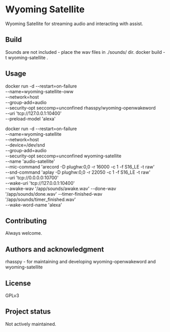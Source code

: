 # Wyoming Satellite

Wyoming Satellite for streaming audio and interacting with assist.

## Build
Sounds are not included - place the wav files in ./sounds/ dir.
docker build -t wyoming-satellite .

## Usage
docker run -d --restart=on-failure \
  --name=wyoming-satellite-oww \
  --network=host \
  --group-add=audio \
  --security-opt seccomp=unconfined rhasspy/wyoming-openwakeword \
  --uri 'tcp://127.0.0.1:10400' \
  --preload-model 'alexa'
  
docker run -d --restart=on-failure \
  --name=wyoming-satellite \
  --network=host \
  --device=/dev/snd \
  --group-add=audio \
  --security-opt seccomp=unconfined wyoming-satellite \
  --name 'audio-satellite' \
  --mic-command 'arecord -D plughw:0,0 -r 16000 -c 1 -f S16_LE -t raw' \
  --snd-command 'aplay -D plughw:0,0 -r 22050 -c 1 -f S16_LE -t raw' \
  --uri 'tcp://0.0.0.0:10700' \
  --wake-uri 'tcp://127.0.0.1:10400' \
  --awake-wav '/app/sounds/awake.wav' --done-wav '/app/sounds/done.wav' --timer-finished-wav '/app/sounds/timer_finished.wav' \
  --wake-word-name 'alexa'

## Contributing
Always welcome.

## Authors and acknowledgment
rhasspy - for maintaining and developing wyoming-openwakeword and wyoming-satellite 

## License
GPLv3

## Project status
Not actively maintained.
